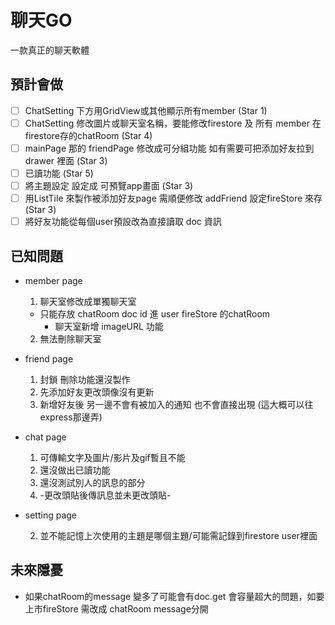 # **聊天**GO

一款真正的聊天軟體

## 預計會做

- [ ] ChatSetting 下方用GridView或其他顯示所有member (Star 1)
- [ ] ChatSetting 修改圖片或聊天室名稱，要能修改firestore 及 所有 member 在firestore存的chatRoom (Star 4)
- [ ] mainPage 那的 friendPage 修改成可分組功能 如有需要可把添加好友拉到drawer 裡面 (Star 3)
- [ ] 已讀功能 (Star 5)
- [ ] 將主題設定 設定成 可預覽app畫面 (Star 3)
- [ ] 用ListTile 來製作被添加好友page 需順便修改 addFriend 設定fireStore 來存 (Star 3)
- [ ] 將好友功能從每個user預設改為直接讀取 doc 資訊

## 已知問題

- member page

  1. 聊天室修改成單獨聊天室
   - 只能存放 chatRoom doc id 進 user fireStore 的chatRoom
     - 聊天室新增 imageURL 功能
  2. 無法刪除聊天室
- friend page

  1. 封鎖 刪除功能還沒製作
  2. 先添加好友更改頭像沒有更新
  3. 新增好友後 另一邊不會有被加入的通知 也不會直接出現 (這大概可以往express那邊弄)
- chat page

  1. 可傳輸文字及圖片/影片及gif暫且不能
  2. 還沒做出已讀功能
  3. 還沒測試別人的訊息的部分
  4. -更改頭貼後傳訊息並未更改頭貼-
- setting page
  
  2. 並不能記憶上次使用的主題是哪個主題/可能需記錄到firestore user裡面

## 未來隱憂

- 如果chatRoom的message 變多了可能會有doc.get 會容量超大的問題，如要上市fireStore 需改成 chatRoom message分開